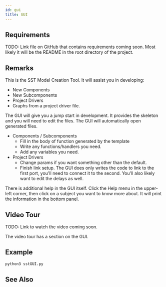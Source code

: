```yaml
---
id: gui
title: GUI
---
```


## Requirements

TODO: Link file on GitHub that contains requirements coming soon. Most likely it will be the README in the root directory of the project.

## Remarks

This is the SST Model Creation Tool. It will assist you in developing:
 - New Components
 - New Subcomponents
 - Project Drivers
 - Graphs from a project driver file.

The GUI will give you a jump start in development. It provides the skeleton and you will need to edit the files. The GUI will automatically open generated files.
 - Components / Subcomponents
   - Fill in the body of function generated by the template
   - Write any functions/handlers you need.
   - Add any variables you need.
 - Project Drivers
   - Change params if you want something other than the default.
   - Finish link setup. The GUI does only writes the code to link to the first port, you'll need to connect it to the second. You'll also likely want to edit the delays as well.


There is additional help in the GUI itself. Click the Help menu in the upper-left corner, then click on a subject you want to know more about. It will print the information in the bottom panel.


## Video Tour
TODO: Link to watch the video coming soon.

The video tour has a section on the GUI.

## Example

``` bash
python3 sstGUI.py
```

## See Also
